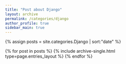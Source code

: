 ```yaml
---
title: "Post about Django"
layout: archive
permalink: /categories/django
author_profile: true
sidebar_main: true
---
```


{% assign posts = site.categories.Django | sort:"date" %}

{% for post in posts %}
  {% include archive-single.html type=page.entries_layout %}
{% endfor %}
